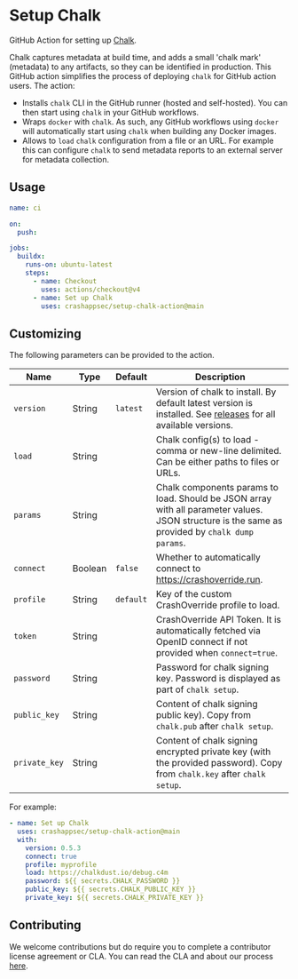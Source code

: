 # Setup Chalk

GitHub Action for setting up [Chalk].

Chalk captures metadata at build time, and adds a small 'chalk mark' (metadata)
to any artifacts, so they can be identified in production. This GitHub action
simplifies the process of deploying `chalk` for GitHub action users. The
action:

- Installs `chalk` CLI in the GitHub runner (hosted and
  self-hosted). You can then start using `chalk` in your GitHub workflows.
- Wraps `docker` with `chalk`. As such, any GitHub workflows using `docker`
  will automatically start using `chalk` when building any Docker images.
- Allows to `load` `chalk` configuration from a file or an URL. For
  example this can configure `chalk` to send metadata reports to an
  external server for metadata collection.

## Usage

```yaml
name: ci

on:
  push:

jobs:
  buildx:
    runs-on: ubuntu-latest
    steps:
      - name: Checkout
        uses: actions/checkout@v4
      - name: Set up Chalk
        uses: crashappsec/setup-chalk-action@main
```

## Customizing

The following parameters can be provided to the action.

| Name          | Type    | Default   | Description                                                                                                                                     |
| ------------- | ------- | --------- | ----------------------------------------------------------------------------------------------------------------------------------------------- |
| `version`     | String  | `latest`  | Version of chalk to install. By default latest version is installed. See [releases] for all available versions.                                 |
| `load`        | String  |           | Chalk config(s) to load - comma or new-line delimited. Can be either paths to files or URLs.                                                    |
| `params`      | String  |           | Chalk components params to load. Should be JSON array with all parameter values. JSON structure is the same as provided by `chalk dump params`. |
| `connect`     | Boolean | `false`   | Whether to automatically connect to https://crashoverride.run.                                                                                  |
| `profile`     | String  | `default` | Key of the custom CrashOverride profile to load.                                                                                                |
| `token`       | String  |           | CrashOverride API Token. It is automatically fetched via OpenID connect if not provided when `connect=true`.                                    |
| `password`    | String  |           | Password for chalk signing key. Password is displayed as part of `chalk setup`.                                                                 |
| `public_key`  | String  |           | Content of chalk signing public key). Copy from `chalk.pub` after `chalk setup`.                                                                |
| `private_key` | String  |           | Content of chalk signing encrypted private key (with the provided password). Copy from `chalk.key` after `chalk setup`.                         |

For example:

```yaml
- name: Set up Chalk
  uses: crashappsec/setup-chalk-action@main
  with:
    version: 0.5.3
    connect: true
    profile: myprofile
    load: https://chalkdust.io/debug.c4m
    password: ${{ secrets.CHALK_PASSWORD }}
    public_key: ${{ secrets.CHALK_PUBLIC_KEY }}
    private_key: ${{ secrets.CHALK_PRIVATE_KEY }}
```

[chalk]: https://github.com/crashappsec/chalk/
[releases]: https://crashoverride.com/releases
[CrashOverride]: https://crashoverride.run

## Contributing

We welcome contributions but do require you to complete a contributor
license agreement or CLA. You can read the CLA and about our process
[here](https://github.com/crashappsec/.github/blob/main/CLA-process.md).
